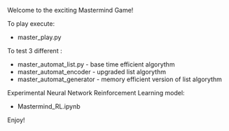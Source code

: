 Welcome to the exciting Mastermind Game!

To play execute:
- master_play.py

To test 3 different :
- master_automat_list.py - base time efficient algorythm
- master_automat_encoder - upgraded list algorythm
- master_automat_generator - memory efficient version of list algorythm

Experimental Neural Network Reinforcement Learning model:
- Mastermind_RL.ipynb

Enjoy!
